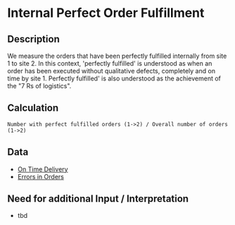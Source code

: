 # Internal Perfect Order Fulfillment

## Description
We measure the orders that have been perfectly fulfilled internally from site 1 to site 2. In this context, 'perfectly fulfilled' is understood as when an order has been executed without qualitative defects, completely and on time by site 1. Perfectly fulfilled' is also understood as the achievement of the "7 Rs of logistics".

## Calculation
`Number with perfect fulfilled orders (1->2) / Overall number of orders (1->2)`

## Data
* [On Time Delivery](OnTimeDelivery.md)
* [Errors in Orders](ErrorsinOrders.md)

## Need for additional Input / Interpretation
* tbd
